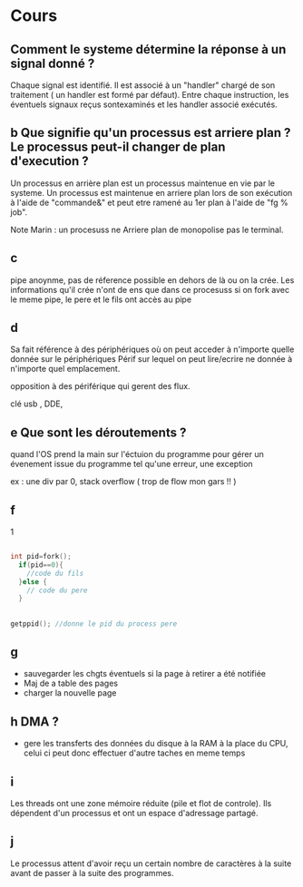 # Cours

## Comment le systeme détermine la réponse à un signal donné ?
Chaque signal est identifié. Il est associé à un "handler" chargé de son traitement ( un handler est formé par défaut). Entre chaque instruction, les éventuels signaux reçus sontexaminés et les handler associé exécutés.

## b Que signifie qu'un processus est arriere plan ? Le processus peut-il changer de plan d'execution ?

Un processus en arrière plan est un processus maintenue en vie par le systeme. Un processus est maintenue en arriere plan lors de son exécution à l'aide de "commande&" et peut etre ramené au 1er plan à l'aide de "fg % job".

Note Marin : un procesuss ne Arriere plan de monopolise pas le terminal.

## c

pipe anoynme, pas de réference possible en dehors de là ou on la crée. Les informations qu'il crée  n'ont de ens que dans ce procesuss
si on fork avec le meme pipe, le pere et le fils ont accès au pipe


## d

Sa fait référence à des périphériques où on peut acceder à n'importe quelle donnée sur le périphériques
Périf sur lequel on peut lire/ecrire ne donnée à n'importe quel emplacement.

opposition à des périférique qui gerent des flux.

clé usb , DDE,

## e Que sont les déroutements ?

quand l'OS prend la main sur l'éctuion du programme pour gérer un évenement issue du programme tel qu'une erreur, une exception

ex : une div par 0, stack overflow ( trop de flow mon gars !! )

## f
1
```c

int pid=fork();
  if(pid==0){
    //code du fils
  }else {
    // code du pere
  }
```
##

```c
getppid(); //donne le pid du process pere

```

## g

* sauvegarder les chgts éventuels si la page à retirer a été notifiée
* Maj de a table des pages
* charger la nouvelle page

## h DMA ?

* gere les transferts des données du disque à la RAM à la place du CPU, celui ci peut donc effectuer d'autre taches en meme temps

## i

Les threads ont une zone mémoire réduite (pile et flot de controle). Ils dépendent d'un processus et ont un espace d'adressage partagé.

## j
Le processus attent d'avoir reçu un certain nombre de caractères à la suite avant de passer à la suite des programmes.
